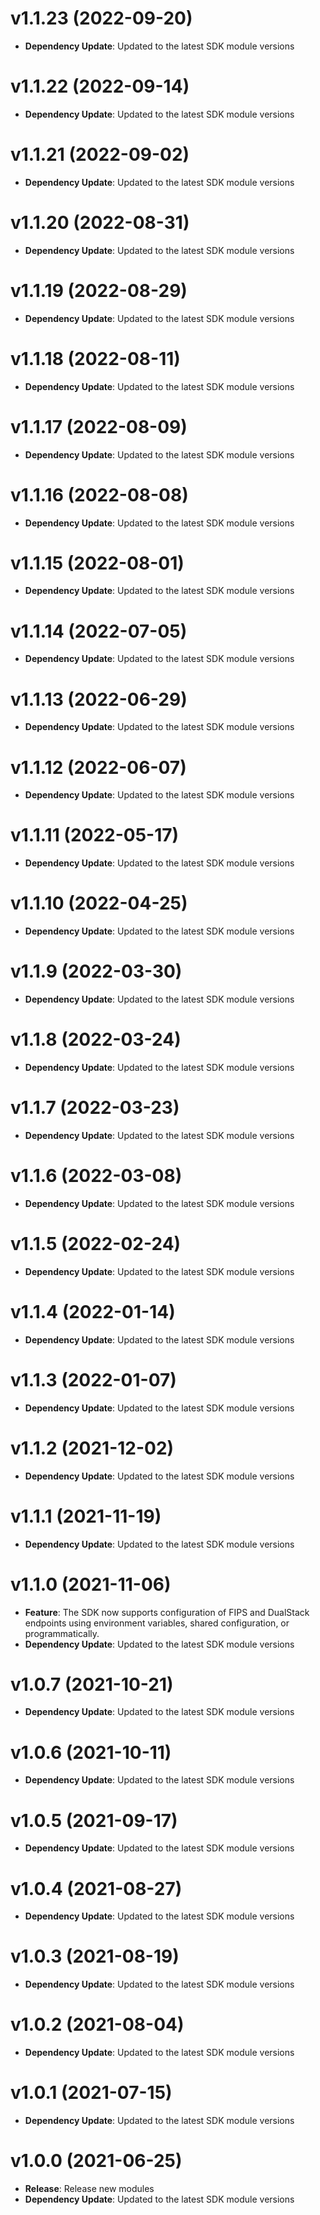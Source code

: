 # v1.1.23 (2022-09-20)

-   **Dependency Update**: Updated to the latest SDK module versions

# v1.1.22 (2022-09-14)

-   **Dependency Update**: Updated to the latest SDK module versions

# v1.1.21 (2022-09-02)

-   **Dependency Update**: Updated to the latest SDK module versions

# v1.1.20 (2022-08-31)

-   **Dependency Update**: Updated to the latest SDK module versions

# v1.1.19 (2022-08-29)

-   **Dependency Update**: Updated to the latest SDK module versions

# v1.1.18 (2022-08-11)

-   **Dependency Update**: Updated to the latest SDK module versions

# v1.1.17 (2022-08-09)

-   **Dependency Update**: Updated to the latest SDK module versions

# v1.1.16 (2022-08-08)

-   **Dependency Update**: Updated to the latest SDK module versions

# v1.1.15 (2022-08-01)

-   **Dependency Update**: Updated to the latest SDK module versions

# v1.1.14 (2022-07-05)

-   **Dependency Update**: Updated to the latest SDK module versions

# v1.1.13 (2022-06-29)

-   **Dependency Update**: Updated to the latest SDK module versions

# v1.1.12 (2022-06-07)

-   **Dependency Update**: Updated to the latest SDK module versions

# v1.1.11 (2022-05-17)

-   **Dependency Update**: Updated to the latest SDK module versions

# v1.1.10 (2022-04-25)

-   **Dependency Update**: Updated to the latest SDK module versions

# v1.1.9 (2022-03-30)

-   **Dependency Update**: Updated to the latest SDK module versions

# v1.1.8 (2022-03-24)

-   **Dependency Update**: Updated to the latest SDK module versions

# v1.1.7 (2022-03-23)

-   **Dependency Update**: Updated to the latest SDK module versions

# v1.1.6 (2022-03-08)

-   **Dependency Update**: Updated to the latest SDK module versions

# v1.1.5 (2022-02-24)

-   **Dependency Update**: Updated to the latest SDK module versions

# v1.1.4 (2022-01-14)

-   **Dependency Update**: Updated to the latest SDK module versions

# v1.1.3 (2022-01-07)

-   **Dependency Update**: Updated to the latest SDK module versions

# v1.1.2 (2021-12-02)

-   **Dependency Update**: Updated to the latest SDK module versions

# v1.1.1 (2021-11-19)

-   **Dependency Update**: Updated to the latest SDK module versions

# v1.1.0 (2021-11-06)

-   **Feature**: The SDK now supports configuration of FIPS and DualStack endpoints using environment variables, shared configuration, or programmatically.
-   **Dependency Update**: Updated to the latest SDK module versions

# v1.0.7 (2021-10-21)

-   **Dependency Update**: Updated to the latest SDK module versions

# v1.0.6 (2021-10-11)

-   **Dependency Update**: Updated to the latest SDK module versions

# v1.0.5 (2021-09-17)

-   **Dependency Update**: Updated to the latest SDK module versions

# v1.0.4 (2021-08-27)

-   **Dependency Update**: Updated to the latest SDK module versions

# v1.0.3 (2021-08-19)

-   **Dependency Update**: Updated to the latest SDK module versions

# v1.0.2 (2021-08-04)

-   **Dependency Update**: Updated to the latest SDK module versions

# v1.0.1 (2021-07-15)

-   **Dependency Update**: Updated to the latest SDK module versions

# v1.0.0 (2021-06-25)

-   **Release**: Release new modules
-   **Dependency Update**: Updated to the latest SDK module versions
